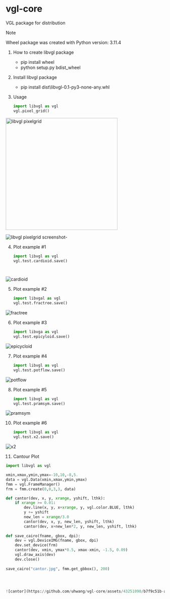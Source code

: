 # vgl-core
VGL package for distribution  
> [!NOTE]
> Wheel package was created with Python version: 3.11.4

1. How to create libvgl package
   - pip install wheel
   - python setup.py bdist_wheel

2. Install libvgl package
   - pip install dist\libvgl-0.1-py3-none-any.whl

3. Usage
   ```Python
   import libvgl as vgl
   vgl.pixel_grid()

<img width="354" alt="libvgl pixelgrid" src="https://github.com/uhwang/vgl-core/assets/43251090/77a783b5-44d0-473e-b09b-4659fb0fc8f4">

![libvgl pixelgrid screenshot-](https://github.com/uhwang/vgl-core/assets/43251090/af146b8e-e8e5-4fec-b195-a9cc972080ac)

4. Plot example #1
   ```Python
   import libvgl as vgl
   vgl.test.cardioid.save()




![cardioid](https://github.com/uhwang/vgl-core/assets/43251090/25ebb160-e8dc-4a6b-905a-4287c27b6c91)

5. Plot example #2
   ```Python
   import libvgal as vgl
   vgl.test.fractree.save()

![fractree](https://github.com/uhwang/vgl-core/assets/43251090/634bfe5a-1678-470f-94ce-e729d0626e6f)

6. Plot example #3
   ```Python
   import libvga as vgl
   vgl.test.epicyloid.save()

![epicycloid](https://github.com/uhwang/vgl-core/assets/43251090/15e35fb7-d78d-4d82-9695-e5b8e89e10f5)

7. Plot example #4
   ```Python
   import libvgl as vgl
   vgl.test.potflow.save()
   
![potflow](https://github.com/uhwang/vgl-core/assets/43251090/bc4172ff-68dc-43e3-9de5-f5fc78cbf1b2)   

8. Plot example #5
   ```Python
   import libvgl as vgl
   vgl.test.pramsym.save()
![pramsym](https://github.com/uhwang/vgl-core/assets/43251090/de515f75-5f42-4921-9fa9-84d25ddf8d4b)  

10. Plot example #6
    ```Python
    import libvgl as vgl
    vgl.test.x2.save()
![x2](https://github.com/uhwang/vgl-core/assets/43251090/2e66c6af-0b21-4034-b823-2324c7b45ea0)   

11. Cantour Plot
```Python
import libvgl as vgl

xmin,xmax,ymin,ymax=-10,10,-8,5.
data = vgl.Data(xmin,xmax,ymin,ymax)
fmm = vgl.FrameManager()
frm = fmm.create(0,0,3,3, data)

def cantor(dev, x, y, xrange, yshift, lthk):
    if xrange >= 0.01:
        dev.line(x, y, x+xrange, y, vgl.color.BLUE, lthk)
        y += yshift
        new_len = xrange/3.0
        cantor(dev, x, y, new_len, yshift, lthk)
        cantor(dev, x+new_len*2, y, new_len, yshift, lthk)
        
def save_cairo(fname, gbox, dpi):
    dev = vgl.DeviceIMG(fname, gbox, dpi)
    dev.set_device(frm)
    cantor(dev, xmin, ymax*0.5, xmax-xmin, -1.5, 0.09)
    vgl.draw_axis(dev)
    dev.close()        
    
save_cairo("cantor.jpg", fmm.get_gbbox(), 200)




![cantor](https://github.com/uhwang/vgl-core/assets/43251090/b7f9c51b-a052-454a-9454-1724f3705892)
